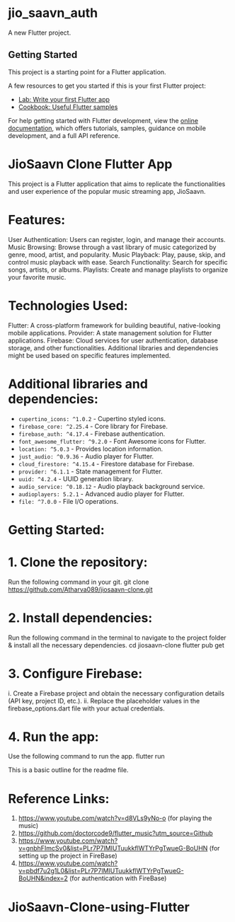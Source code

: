 # jio_saavn_auth

A new Flutter project.

## Getting Started

This project is a starting point for a Flutter application.

A few resources to get you started if this is your first Flutter project:

- [Lab: Write your first Flutter app](https://docs.flutter.dev/get-started/codelab)
- [Cookbook: Useful Flutter samples](https://docs.flutter.dev/cookbook)

For help getting started with Flutter development, view the
[online documentation](https://docs.flutter.dev/), which offers tutorials,
samples, guidance on mobile development, and a full API reference.


# JioSaavn Clone Flutter App
This project is a Flutter application that aims to replicate the functionalities and user experience of the popular music streaming app, JioSaavn.

# Features:

User Authentication: Users can register, login, and manage their accounts.
Music Browsing: Browse through a vast library of music categorized by genre, mood, artist, and popularity.
Music Playback: Play, pause, skip, and control music playback with ease.
Search Functionality: Search for specific songs, artists, or albums.
Playlists: Create and manage playlists to organize your favorite music.

# Technologies Used:

Flutter: A cross-platform framework for building beautiful, native-looking mobile applications.
Provider: A state management solution for Flutter applications.
Firebase: Cloud services for user authentication, database storage, and other functionalities.
Additional libraries and dependencies might be used based on specific features implemented.

# Additional libraries and dependencies:
- `cupertino_icons: ^1.0.2` - Cupertino styled icons.
- `firebase_core: ^2.25.4` - Core library for Firebase.
- `firebase_auth: ^4.17.4` - Firebase authentication.
- `font_awesome_flutter: ^9.2.0` - Font Awesome icons for Flutter.
- `location: ^5.0.3` - Provides location information.
- `just_audio: ^0.9.36` - Audio player for Flutter.
- `cloud_firestore: ^4.15.4` - Firestore database for Firebase.
- `provider: ^6.1.1` - State management for Flutter.
- `uuid: ^4.2.4` - UUID generation library.
- `audio_service: ^0.18.12` - Audio playback background service.
- `audioplayers: 5.2.1` - Advanced audio player for Flutter.
- `file: ^7.0.0` - File I/O operations.


# Getting Started:

# 1. Clone the repository:
Run the following command in your git.
git clone https://github.com/Atharva089/jiosaavn-clone.git

# 2. Install dependencies:
Run the following command in the terminal to navigate to the project folder & install all the necessary dependencies.
cd jiosaavn-clone
flutter pub get

#  3. Configure Firebase:
i. Create a Firebase project and obtain the necessary configuration details (API key, project ID, etc.).
ii. Replace the placeholder values in the firebase_options.dart file with your actual credentials.

#  4. Run the app:
Use the following command to run the app.
flutter run


This is a basic outline for the readme file.

# Reference Links:
1. https://www.youtube.com/watch?v=d8VLs9yNo-o (for playing the music)
2. https://github.com/doctorcode9/flutter_music?utm_source=Github
3. https://www.youtube.com/watch?v=gnbhFImcSv0&list=PLr7P7lMIUTuukkflWTYrPgTwueG-BoUHN (for setting up the project in FireBase)
4. https://www.youtube.com/watch?v=pbdf7u2g1L0&list=PLr7P7lMIUTuukkflWTYrPgTwueG-BoUHN&index=2 (for authentication with FireBase)

# JioSaavn-Clone-using-Flutter
